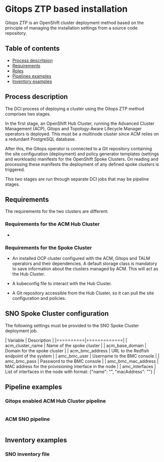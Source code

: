# Gitops ZTP based installation

Gitops ZTP is an OpenShift cluster deployment method based on the principle of managing the installation settings from a source code repository.

## Table of contents

* [Process descritpion](#process-description)
* [Requirements](#requirements)
* [Roles](#roles)
* [Pipelines examples](#pipelines-examples)
* [Inventory examples](#inventory-examples)

## Process description

The DCI process of deploying a cluster using the Gitops ZTP method comprises two stages.

In the first stage, an OpenShift Hub Cluster, running the Advanced Cluster Management (ACP), Gitops and Topology-Aware Lifecycle Manager operators is deployed. This must be a multinode cluster since ACM relies on a redundant PostgreSQL database.

After this, the Gitops operator is connected to a Git repository containing the site configuration (deployment) and policy generator templates (settings and workloads) manifests for the OpenShift Spoke Clusters. On reading and processing these manifests the deployment of any defined spoke clusters is triggered.

This two stages are run through separate DCI jobs that may be pipeline stages.

## Requirements

The requirements for the two clusters are different:

### Requirements for the ACM Hub Cluster

* 

### Requirements for the Spoke Cluster

* An installed OCP cluster configured with the ACM, Gitops and TALM operators and their dependencies. A default storage class is mandatory to save information about the clusters managed by ACM. This will act as the Hub Cluster.

* A kubeconfig file to interact with the Hub Cluster.

* A Git repository accessible from the Hub Cluster, so it can pull the site configuration and policies.

## SNO Spoke Cluster configuration

The following settings must be provided to the SNO Spoke Cluster deployment job.

| Variable | Description |
|==========|=============|
| acm_cluster_name  | Name of the spoke cluster |
| acm_base_domain | Domain for the spoke cluster |
| acm_bmc_address | URL to the Redfish endpoint of the system |
| amc_bmc_user | Username to the BMC console |
| amc_bmc_pass | Password to the BMC console |
| amc_bmc_mac_address | MAC address for the provisioning interface in the node |
| amc_interfaces | List of interfaces in the node with format: {"name": "", "macAddress": ""} |

## Pipeline examples

### Gitops enabled ACM Hub Cluster pipeline

```

```

### ACM SNO pipeline

```

```

## Inventory examples

### SNO inventory file

```

```